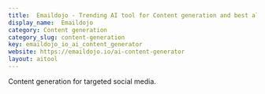 ```yaml
---
title:  Emaildojo - Trending AI tool for Content generation and best alternatives
display_name:  Emaildojo
category: Content generation
category_slug: content-generation
key: emaildojo_io_ai_content_generator
website: https://emaildojo.io/ai-content-generator
layout: aitool
---
```


Content generation for targeted social media.
